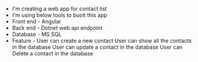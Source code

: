 * I'm creating a web app for contact list
* I'm using below tools to buolt this app
* Front end - Angular
* Back end - Dotnet web api endpoint
* Database - MS SQL
* Feature - User can create a new contact
          User can show all the contacts in the database
          User can update a contact in the database
          User can Delete a contact in the database
